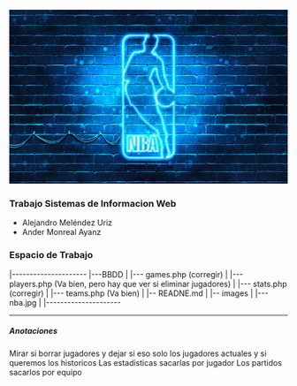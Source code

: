![Imagen NBA](images/nba.jpg)


### Trabajo Sistemas de Informacion Web

- Alejandro Meléndez Uriz
- Ander Monreal Ayanz


### Espacio de Trabajo

|---------------------
|---BBDD
|   |--- games.php (corregir)
|   |--- players.php (Va bien, pero hay que ver si eliminar jugadores)
|   |--- stats.php (corregir)
|   |--- teams.php (Va bien)
|
|-- READNE.md
|
|-- images
|   |--- nba.jpg
|
|---------------------


---

##### Anotaciones

Mirar si borrar jugadores y dejar si eso solo los jugadores actuales y si queremos los historicos
Las estadisticas sacarlas por jugador
Los partidos sacarlos por equipo
